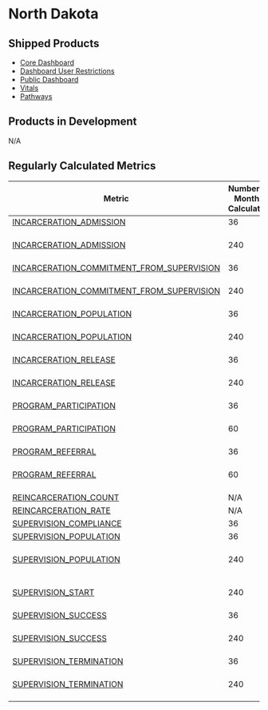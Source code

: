 # North Dakota

## Shipped Products

  - [Core Dashboard](../products/core_dashboard/core_dashboard_summary.md)
  - [Dashboard User Restrictions](../products/dashboard_user_restrictions/dashboard_user_restrictions_summary.md)
  - [Public Dashboard](../products/public_dashboard/public_dashboard_summary.md)
  - [Vitals](../products/vitals/vitals_summary.md)
  - [Pathways](../products/pathways/pathways_summary.md)

## Products in Development

N/A

## Regularly Calculated Metrics

|                                                        **Metric**                                                        |**Number of Months Calculated**|**Calculation Frequency**|
|--------------------------------------------------------------------------------------------------------------------------|-------------------------------|-------------------------|
|[INCARCERATION_ADMISSION](../metrics/incarceration/incarceration_admission_metrics.md)                                    |                             36|daily                    |
|[INCARCERATION_ADMISSION](../metrics/incarceration/incarceration_admission_metrics.md)                                    |                            240|triggered by code changes|
|[INCARCERATION_COMMITMENT_FROM_SUPERVISION](../metrics/incarceration/incarceration_commitment_from_supervision_metrics.md)|                             36|daily                    |
|[INCARCERATION_COMMITMENT_FROM_SUPERVISION](../metrics/incarceration/incarceration_commitment_from_supervision_metrics.md)|                            240|triggered by code changes|
|[INCARCERATION_POPULATION](../metrics/incarceration/incarceration_population_metrics.md)                                  |                             36|daily                    |
|[INCARCERATION_POPULATION](../metrics/incarceration/incarceration_population_metrics.md)                                  |                            240|triggered by code changes|
|[INCARCERATION_RELEASE](../metrics/incarceration/incarceration_release_metrics.md)                                        |                             36|daily                    |
|[INCARCERATION_RELEASE](../metrics/incarceration/incarceration_release_metrics.md)                                        |                            240|triggered by code changes|
|[PROGRAM_PARTICIPATION](../metrics/program/program_participation_metrics.md)                                              |                             36|daily                    |
|[PROGRAM_PARTICIPATION](../metrics/program/program_participation_metrics.md)                                              |                             60|triggered by code changes|
|[PROGRAM_REFERRAL](../metrics/program/program_referral_metrics.md)                                                        |                             36|daily                    |
|[PROGRAM_REFERRAL](../metrics/program/program_referral_metrics.md)                                                        |                             60|triggered by code changes|
|[REINCARCERATION_COUNT](../metrics/recidivism/recidivism_count_metrics.md)                                                |N/A                            |daily                    |
|[REINCARCERATION_RATE](../metrics/recidivism/recidivism_rate_metrics.md)                                                  |N/A                            |daily                    |
|[SUPERVISION_COMPLIANCE](../metrics/supervision/supervision_case_compliance_metrics.md)                                   |                             36|daily                    |
|[SUPERVISION_POPULATION](../metrics/supervision/supervision_population_metrics.md)                                        |                             36|daily                    |
|[SUPERVISION_POPULATION](../metrics/supervision/supervision_population_metrics.md)                                        |                            240|triggered by code changes|
|[SUPERVISION_START](../metrics/supervision/supervision_start_metrics.md)                                                  |                            240|triggered by code changes|
|[SUPERVISION_SUCCESS](../metrics/supervision/supervision_success_metrics.md)                                              |                             36|daily                    |
|[SUPERVISION_SUCCESS](../metrics/supervision/supervision_success_metrics.md)                                              |                            240|triggered by code changes|
|[SUPERVISION_TERMINATION](../metrics/supervision/supervision_termination_metrics.md)                                      |                             36|daily                    |
|[SUPERVISION_TERMINATION](../metrics/supervision/supervision_termination_metrics.md)                                      |                            240|triggered by code changes|

